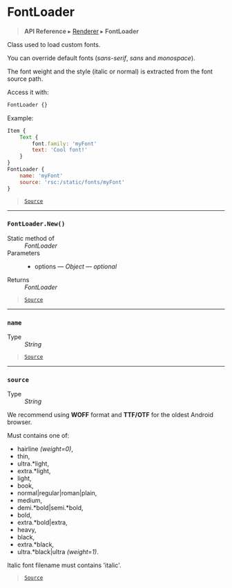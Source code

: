 # FontLoader

> **API Reference** ▸ [Renderer](/api/renderer.md) ▸ **FontLoader**

<!-- toc -->
Class used to load custom fonts.

You can override default fonts (*sans-serif*, *sans* and *monospace*).

The font weight and the style (italic or normal) is extracted from the font source path.

Access it with:
```javascript
FontLoader {}
```

Example:

```javascript
Item {
    Text {
        font.family: 'myFont'
        text: 'Cool font!'
    }
}
FontLoader {
    name: 'myFont'
    source: 'rsc:/static/fonts/myFont'
}
```


> [`Source`](https://github.com/Neft-io/neft/blob/88c1d4e83c5a6037666ad9719faf105f21aa5cbe/src/renderer/types/loader/font.litcoffee)


* * * 

### `FontLoader.New()`

<dl><dt>Static method of</dt><dd><i>FontLoader</i></dd><dt>Parameters</dt><dd><ul><li>options — <i>Object</i> — <i>optional</i></li></ul></dd><dt>Returns</dt><dd><i>FontLoader</i></dd></dl>


> [`Source`](https://github.com/Neft-io/neft/blob/88c1d4e83c5a6037666ad9719faf105f21aa5cbe/src/renderer/types/loader/font.litcoffee#fontloader-fontloadernewobject-options)


* * * 

### `name`

<dl><dt>Type</dt><dd><i>String</i></dd></dl>


> [`Source`](https://github.com/Neft-io/neft/blob/88c1d4e83c5a6037666ad9719faf105f21aa5cbe/src/renderer/types/loader/font.litcoffee#string-fontloadername)


* * * 

### `source`

<dl><dt>Type</dt><dd><i>String</i></dd></dl>

We recommend using **WOFF** format and **TTF/OTF** for the oldest Android browser.

Must contains one of:
 - hairline *(weight=0)*,
 - thin,
 - ultra.*light,
 - extra.*light,
 - light,
 - book,
 - normal|regular|roman|plain,
 - medium,
 - demi.*bold|semi.*bold,
 - bold,
 - extra.*bold|extra,
 - heavy,
 - black,
 - extra.*black,
 - ultra.*black|ultra *(weight=1)*.

Italic font filename must contains 'italic'.


> [`Source`](https://github.com/Neft-io/neft/blob/88c1d4e83c5a6037666ad9719faf105f21aa5cbe/src/renderer/types/loader/font.litcoffee#string-fontloadersource)

